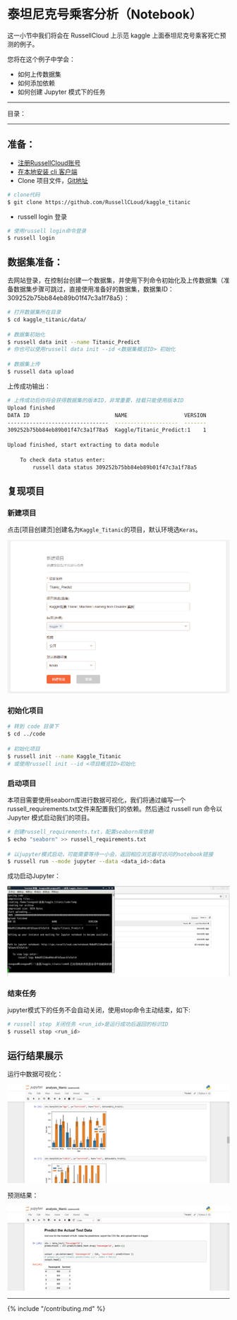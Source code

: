 # 泰坦尼克号乘客分析（Notebook） 

这一小节中我们将会在 RussellCloud 上示范 kaggle 上面泰坦尼克号乘客死亡预测的例子。

您将在这个例子中学会：
- 如何上传数据集
- 如何添加依赖
- 如何创建 Jupyter 模式下的任务

---

目录：
<!-- toc -->

---

## 准备：
* [注册RussellCloud账号](http://russellcloud.com/#register)
* [在本地安装 cli 客户端](/get-started/install.md)
* Clone 项目文件，[Git地址](https://github.com/RussellCLoud/kaggle_titanic)
```bash
# clone代码
$ git clone https://github.com/RussellCLoud/kaggle_titanic
```
* russell login 登录
```bash
# 使用russell login命令登录
$ russell login
```


## 数据集准备：
去网站登录，在控制台创建一个数据集，并使用下列命令初始化及上传数据集（准备数据集步骤可跳过，直接使用准备好的数据集，数据集ID：309252b75bb84eb89b01f47c3a1f78a5）：
```bash
# 打开数据集所在目录
$ cd kaggle_titanic/data/

# 数据集初始化
$ russell data init --name Titanic_Predict
# 你也可以使用russell data init --id <数据集概览ID> 初始化

# 数据集上传
$ russell data upload
```
上传成功输出：
```bash
# 上传成功后你将会获得数据集的版本ID，非常重要，挂载只能使用版本ID
Upload finished
DATA ID                           NAME                  VERSION
--------------------------------  --------------------  -------
309252b75bb84eb89b01f47c3a1f78a5  Kaggle/Titanic_Predict:1    1

Upload finished, start extracting to data module

    To check data status enter:
        russell data status 309252b75bb84eb89b01f47c3a1f78a5
```

## 复现项目

### 新建项目
点击[项目创建页]创建名为`Kaggle_Titanic`的项目，默认环境选`Keras`。

![](/asserts/img/kaggle-titanic-projectnew.png)

### 初始化项目
```bash
# 转到 code 目录下
$ cd ../code

# 初始化项目
$ russell init --name Kaggle_Titanic
# 或使用russell init --id <项目概览ID>初始化
```

### 启动项目
本项目需要使用seaborn库进行数据可视化，我们将通过编写一个russell_requirements.txt文件来配置我们的依赖。然后通过 russell run 命令以 Jupyter 模式启动我们的项目。
```bash
# 创建russell_requirements.txt，配置seaborn库依赖
$ echo "seaborn" >> russell_requirements.txt

# 以jupyter模式启动，可能需要等待一小会，返回相应浏览器可访问的notebook链接
$ russell run --mode jupyter --data <data_id>:data
```

成功启动Jupyter：

![](/asserts/img/kaggle-titanic-projectrunsuccess.png)

### 结束任务
jupyter模式下的任务不会自动关闭，使用stop命令主动结束，如下:
```bash
# russell stop 关闭任务 <run_id>是运行成功后返回的标识ID
$ russell stop <run_id>
```

## 运行结果展示
运行中数据可视化：

![](/asserts/img/kaggle-titanic-result1.png)

预测结果：

![](/asserts/img/kaggle-titanic-result2.png)


---

{% include "/contributing.md" %}